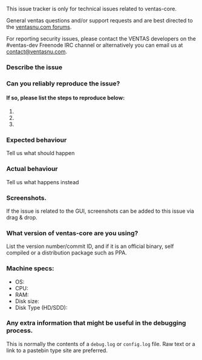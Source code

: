<!--- Remove sections that do not apply -->

This issue tracker is only for technical issues related to ventas-core.

General ventas questions and/or support requests and are best directed to the [ventasnu.com forums](http://www.ventasnu.com/).

For reporting security issues, please contact the VENTAS developers on the #ventas-dev Freenode IRC channel or alternatively you can email us at contact@ventasnu.com.

### Describe the issue

### Can you reliably reproduce the issue?
#### If so, please list the steps to reproduce below:
1.
2.
3.

### Expected behaviour
Tell us what should happen

### Actual behaviour
Tell us what happens instead

### Screenshots.
If the issue is related to the GUI, screenshots can be added to this issue via drag & drop.

### What version of ventas-core are you using?
List the version number/commit ID, and if it is an official binary, self compiled or a distribution package such as PPA.

### Machine specs:
- OS:
- CPU:
- RAM:
- Disk size:
- Disk Type (HD/SDD):

### Any extra information that might be useful in the debugging process.
This is normally the contents of a `debug.log` or `config.log` file. Raw text or a link to a pastebin type site are preferred.
